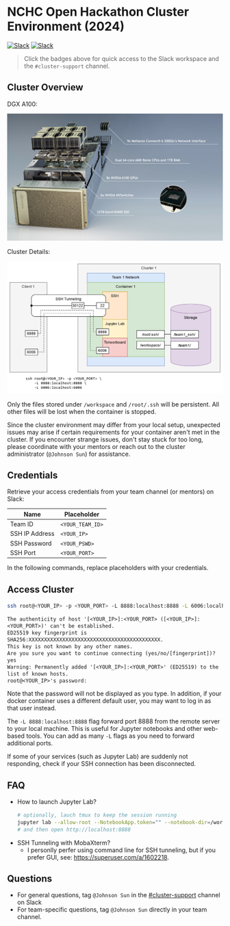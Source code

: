 # NCHC Open Hackathon Cluster Environment (2024)

[![Slack](https://img.shields.io/badge/Slack-4A154B?logo=slack&logoColor=white)](https://nchc-open-hackathon.slack.com/)
[![Slack](https://img.shields.io/badge/%23cluster--support-green)](https://nchc-open-hackathon.slack.com/archives/C07U5R5ULSY)

> Click the badges above for quick access to the Slack workspace and the `#cluster-support` channel.

## Cluster Overview

DGX A100:

[![](assets/nvidia-dgx-a100.png)](https://developer.nvidia.com/blog/defining-ai-innovation-with-dgx-a100/)

Cluster Details:

![](assets/cluster.png)

Only the files stored under `/workspace` and `/root/.ssh` will be persistent. All other files will be lost when the container is stopped.

Since the cluster environment may differ from your local setup, unexpected issues may arise if certain requirements for your container aren't met in the cluster. If you encounter strange issues, don't stay stuck for too long, please coordinate with your mentors or reach out to the cluster administrator (`@Johnson Sun`) for assistance.

## Credentials

Retrieve your access credentials from your team channel (or mentors) on Slack:

| **Name**       | **Placeholder**  |
|----------------|------------------|
| Team ID        | `<YOUR_TEAM_ID>` |
| SSH IP Address | `<YOUR_IP>`      |
| SSH Password   | `<YOUR_PSWD>`    |
| SSH Port       | `<YOUR_PORT>`    |

In the following commands, replace placeholders with your credentials.

## Access Cluster

```sh
ssh root@<YOUR_IP> -p <YOUR_PORT> -L 8888:localhost:8888 -L 6006:localhost:6006
```

```
The authenticity of host '[<YOUR_IP>]:<YOUR_PORT> ([<YOUR_IP>]:<YOUR_PORT>)' can't be established.
ED25519 key fingerprint is SHA256:XXXXXXXXXXXXXXXXXXXXXXXXXXXXXXXXXXXXXXXXXXX.
This key is not known by any other names.
Are you sure you want to continue connecting (yes/no/[fingerprint])? yes
Warning: Permanently added '[<YOUR_IP>]:<YOUR_PORT>' (ED25519) to the list of known hosts.
root@<YOUR_IP>'s password:
```

Note that the password will not be displayed as you type. In addition, if your docker container uses a different default user, you may want to log in as that user instead.

The `-L 8888:localhost:8888` flag forward port 8888 from the remote server to your local machine. This is useful for Jupyter notebooks and other web-based tools. You can add as many `-L` flags as you need to forward additional ports.

If some of your services (such as Jupyter Lab) are suddenly not responding, check if your SSH connection has been disconnected.

## FAQ

- How to launch Jupyter Lab?
  ```sh
  # optionally, lauch tmux to keep the session running
  jupyter lab --allow-root --NotebookApp.token="" --notebook-dir=/workspace
  # and then open http://localhost:8888
  ```
- SSH Tunneling with MobaXterm?
  - I personlly perfer using command line for SSH tunneling, but if you prefer GUI, see: <https://superuser.com/a/1602218>.

## Questions

- For general questions, tag `@Johnson Sun` in the [#cluster-support](https://nchc-open-hackathon.slack.com/archives/C07U5R5ULSY) channel on Slack
- For team-specific questions, tag `@Johnson Sun` directly in your team channel.
